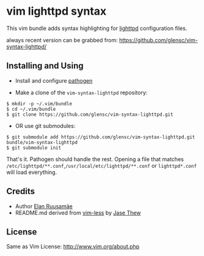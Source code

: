 vim lighttpd syntax
===================

This vim bundle adds syntax highlighting for [lighttpd](http://www.lighttpd.net/) configuration files.

always recent version can be grabbed from:
https://github.com/glensc/vim-syntax-lighttpd/
 
## Installing and Using ##

- Install and configure [pathogen](https://github.com/tpope/vim-pathogen)

- Make a clone of the `vim-syntax-lighttpd` repository:
```
$ mkdir -p ~/.vim/bundle
$ cd ~/.vim/bundle
$ git clone https://github.com/glensc/vim-syntax-lighttpd.git
```

- OR use git submodules:
```
$ git submodule add https://github.com/glensc/vim-syntax-lighttpd.git bundle/vim-syntax-lighttpd
$ git submodule init
```

That's it. Pathogen should handle the rest. Opening a file that matches `/etc/lighttpd/**.conf`,`/usr/local/etc/lighttpd/**.conf` or `lighttpd*.conf` will load everything.

## Credits ##

 - Author [Elan Ruusamäe](https://github.com/glensc)
 - README.md derived from [vim-less](https://github.com/groenewege/vim-less) by [Jase Thew](https://github.com/jaset)

## License ##

Same as Vim License: http://www.vim.org/about.php
